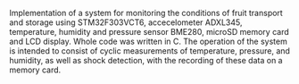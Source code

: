 Implementation of a system for monitoring the conditions of fruit transport and storage using STM32F303VCT6, accecelometer ADXL345, temperature, humidity and pressure sensor BME280, microSD memory card and LCD display. Whole code was written in C.  The operation of the system is intended to consist of cyclic measurements of temperature, pressure, and humidity, as well as shock detection, with the recording of these data on a memory card.
